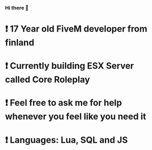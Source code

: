 ### Hi there 👋

# ❗️ 17 Year old FiveM developer from finland
# ❗️ Currently building ESX Server called Core Roleplay
# ❗️ Feel free to ask me for help whenever you feel like you need it
# ❗️ Languages: Lua, SQL and JS
